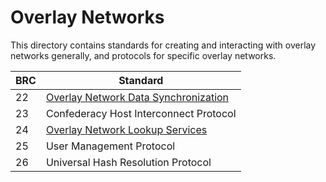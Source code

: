 # Overlay Networks

This directory contains standards for creating and interacting with overlay networks generally, and protocols for specific overlay networks.

BRC | Standard
-----|------------------
22   | [Overlay Network Data Synchronization](./0022.md)
23   | Confederacy Host Interconnect Protocol
24   | [Overlay Network Lookup Services](./0024.md)
25   | User Management Protocol
26   | Universal Hash Resolution Protocol
